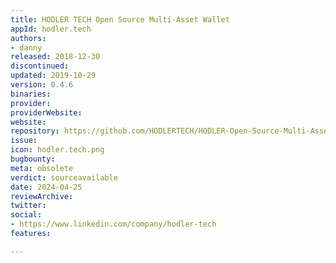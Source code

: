 ```yaml
---
title: HODLER TECH Open Source Multi-Asset Wallet
appId: hodler.tech
authors:
- danny
released: 2018-12-30
discontinued: 
updated: 2019-10-29
version: 0.4.6
binaries: 
provider: 
providerWebsite: 
website: 
repository: https://github.com/HODLERTECH/HODLER-Open-Source-Multi-Asset-Wallet
issue: 
icon: hodler.tech.png
bugbounty: 
meta: obsolete
verdict: sourceavailable
date: 2024-04-25
reviewArchive: 
twitter: 
social:
- https://www.linkedin.com/company/hodler-tech
features: 

---
```


